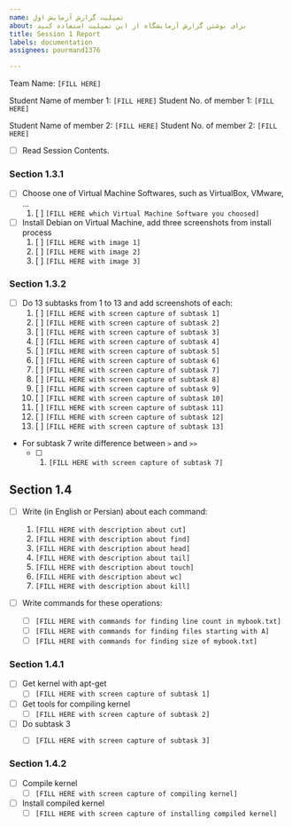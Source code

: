 ```yaml
---
name: تمپلیت گزارش آزمایش اول
about: برای نوشتن گزارش آزمایشگاه از این تمپلیت استفاده کنید
title: Session 1 Report
labels: documentation
assignees: pourmand1376

---
```


Team Name: `[FILL HERE]`

Student Name of member 1: `[FILL HERE]`
Student No. of member 1: `[FILL HERE]`

Student Name of member 2: `[FILL HERE]`
Student No. of member 2: `[FILL HERE]`

- [ ] Read Session Contents.

### Section 1.3.1
- [ ] Choose one of Virtual Machine Softwares, such as VirtualBox, VMware, ...
    1. [ ] `[FILL HERE which Virtual Machine Software you choosed]`
- [ ] Install Debian on Virtual Machine, add three screenshots from install process
    1. [ ] `[FILL HERE with image 1]`
    2. [ ] `[FILL HERE with image 2]`
    3. [ ] `[FILL HERE with image 3]`

### Section 1.3.2

- [ ] Do 13 subtasks from 1 to 13 and add screenshots of each:
    1. [ ] `[FILL HERE with screen capture of subtask 1]`
    2. [ ] `[FILL HERE with screen capture of subtask 2]`
    3. [ ] `[FILL HERE with screen capture of subtask 3]`
    4. [ ] `[FILL HERE with screen capture of subtask 4]`
    5. [ ] `[FILL HERE with screen capture of subtask 5]`
    6. [ ] `[FILL HERE with screen capture of subtask 6]`
    7. [ ] `[FILL HERE with screen capture of subtask 7]`
    8. [ ] `[FILL HERE with screen capture of subtask 8]`
    9. [ ] `[FILL HERE with screen capture of subtask 9]`
    10. [ ] `[FILL HERE with screen capture of subtask 10]`
    11. [ ] `[FILL HERE with screen capture of subtask 11]`
    12. [ ] `[FILL HERE with screen capture of subtask 12]`
    13. [ ] `[FILL HERE with screen capture of subtask 13]`

- For subtask 7 write difference between `>` and `>>`
    - [ ] 1. `[FILL HERE with screen capture of subtask 7]`

## Section 1.4 

- [ ] Write (in English or Persian) about each command:
    1. `[FILL HERE with description about cut]`
    2. `[FILL HERE with description about find]`
    3. `[FILL HERE with description about head]`
    4. `[FILL HERE with description about tail]`
    5. `[FILL HERE with description about touch]`
    6. `[FILL HERE with description about wc]`
    7. `[FILL HERE with description about kill]`

- [ ] Write commands for these operations:
    - [ ] `[FILL HERE with commands for finding line count in mybook.txt]`
    - [ ] `[FILL HERE with commands for finding files starting with A]`
    - [ ] `[FILL HERE with commands for finding size of mybook.txt]`

### Section 1.4.1

- [ ] Get kernel with apt-get
    - [ ] `[FILL HERE with screen capture of subtask 1]`
- [ ] Get tools for compiling kernel
    - [ ] `[FILL HERE with screen capture of subtask 2]`
- [ ] Do subtask 3
    - [ ] `[FILL HERE with screen capture of subtask 3]`
   

### Section 1.4.2

- [ ] Compile kernel
    - [ ] `[FILL HERE with screen capture of compiling kernel]`

- [ ] Install compiled kernel
    - [ ] `[FILL HERE with screen capture of installing compiled kernel]`
